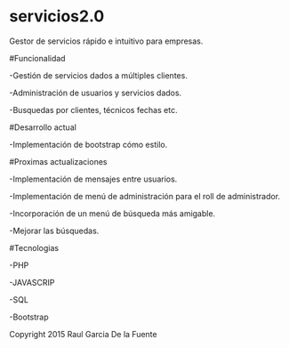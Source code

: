 # servicios2.0
Gestor de servicios rápido e intuitivo para empresas.

#Funcionalidad

-Gestión de servicios dados a múltiples clientes.

-Administración de usuarios y servicios dados.

-Busquedas por clientes, técnicos fechas etc.

#Desarrollo actual

-Implementación de bootstrap cómo estilo.


#Proximas actualizaciones

-Implementación de mensajes entre usuarios.

-Implementación de menú de administración para el roll de administrador.

-Incorporación de un menú de búsqueda más amigable.

-Mejorar las búsquedas.


#Tecnologias

-PHP

-JAVASCRIP 

-SQL

-Bootstrap 


Copyright 2015 Raul Garcia De la Fuente

